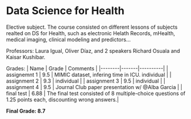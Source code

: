 # Data Science for Health
Elective subject. The course consisted on different lessons of subjects realted on DS for Health, such as electronic Helath Records, mHealth, medical imaging, clinical modeling and predictors...

Professors: Laura Igual, Oliver Díaz, and 2 speakers Richard Osuala and Kaisar Kushibar.

Grades:
  | Name | Grade | Comments |
  |--------|-------|----------|
  | assignemnt 1 | 9.5  | MIMIC dataset, infering time in ICU. individual |
  | assignment 2 | 9.3  | individual |
  | assignment 3 | 9.5  | individual |
  | assignment 4 | 9.5  | Journal Club paper presentation w/ @Alba Garcia |
  | final test   | 6.88 | The final test consisted of 8 multiple-choice questions of 1.25 points each, discounting wrong answers.|

**Final Grade: 8.7**
